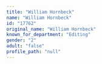 ```yaml
---
title: "William Hornbeck"
name: "William Hornbeck"
id: "17762"
original_name: "William Hornbeck"
known_for_department: "Editing"
gender: "2"
adult: "false"
profile_path: "null"
---
```

